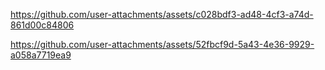 

https://github.com/user-attachments/assets/c028bdf3-ad48-4cf3-a74d-861d00c84806




https://github.com/user-attachments/assets/52fbcf9d-5a43-4e36-9929-a058a7719ea9

